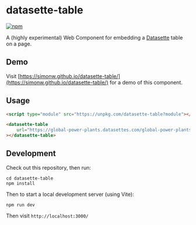 # datasette-table

[![npm](https://img.shields.io/npm/v/datasette-table)](https://www.npmjs.com/package/datasette-table)

A (highly experimental) Web Component for embedding a [Datasette](https://datasette.io/) table on a page.

## Demo

Visit [https://simonw.github.io/datasette-table/](https://simonw.github.io/datasette-table/) for a demo of this component.

## Usage

```html
<script type="module" src="https://unpkg.com/datasette-table?module"></script>

<datasette-table
    url="https://global-power-plants.datasettes.com/global-power-plants/global-power-plants.json"
></datasette-table>
```

## Development

Check out this repository, then run:

    cd datasette-table
    npm install

Then to start a local development server (using Vite):

    npm run dev

Then visit `http://localhost:3000/`
